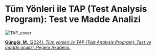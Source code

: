 # Tüm Yönleri ile TAP (Test Analysis Program): Test ve Madde Analizi

![TAP_cover](https://github.com/user-attachments/assets/b62b41b7-89fe-41d5-8284-cd9baa38415b)


[**Güngör, M.** (2024). _Tüm yönleri ile TAP (Test Analysis Program): Test ve madde analizi_. Pegem Akademi.](https://pegem.net/urun/Tum-Yonleri-ile-TAP-Test-Analysis-Program-Test-ve-Madde-Analizi/292333) <img src="https://github.com/jackiboy/flagpack/blob/master/flags/4x3/tr.svg" width="16" height="12">
